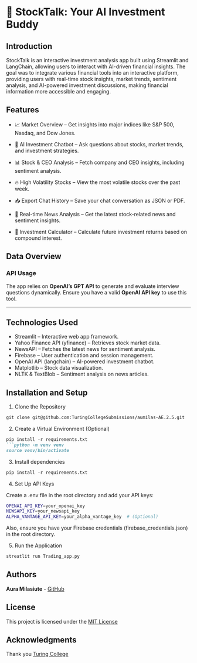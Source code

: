 # 🤖 StockTalk: Your AI Investment Buddy

## Introduction

StockTalk is an interactive investment analysis app built using Streamlit and LangChain, allowing users to interact with AI-driven financial insights. The goal was to integrate various financial tools into an interactive platform, providing users with real-time stock insights, market trends, sentiment analysis, and AI-powered investment discussions, making financial information more accessible and engaging.

## Features

- 📈 Market Overview – Get insights into major indices like S&P 500, Nasdaq, and Dow Jones.

- 💬 AI Investment Chatbot – Ask questions about stocks, market trends, and investment strategies.

- 📊 Stock & CEO Analysis – Fetch company and CEO insights, including sentiment analysis.

- 🔥 High Volatility Stocks – View the most volatile stocks over the past week.

- 📥 Export Chat History – Save your chat conversation as JSON or PDF.

- 🔎 Real-time News Analysis – Get the latest stock-related news and sentiment insights.

- 📄 Investment Calculator – Calculate future investment returns based on compound interest.


## Data Overview

### API Usage

The app relies on **OpenAI’s GPT API** to generate and evaluate interview questions dynamically.
Ensure you have a valid **OpenAI API key** to use this tool.

---

## Technologies Used

- Streamlit – Interactive web app framework.
- Yahoo Finance API (yfinance) – Retrieves stock market data.
- NewsAPI – Fetches the latest news for sentiment analysis.
- Firebase – User authentication and session management.
- OpenAI API (langchain) – AI-powered investment chatbot.
- Matplotlib – Stock data visualization.
- NLTK & TextBlob – Sentiment analysis on news articles.


## Installation and Setup

1. Clone the Repository

```markdown
git clone git@github.com:TuringCollegeSubmissions/aumilas-AE.2.5.git
```

2. Create a Virtual Environment (Optional)

```markdown
pip install -r requirements.txt
```python -m venv venv
source venv/bin/activate
```

3. Install dependencies

```markdown
pip install -r requirements.txt
```

4. Set Up API Keys

Create a .env file in the root directory and add your API keys:

```bash
OPENAI_API_KEY=your_openai_key
NEWSAPI_KEY=your_newsapi_key
ALPHA_VANTAGE_API_KEY=your_alpha_vantage_key  # (Optional)
```

Also, ensure you have your Firebase credentials (firebase_credentials.json) in the root directory.

5. Run the Application

```markdown
streatlit run Trading_app.py
```

## Authors

**Aura Milasiute** - [GitHub](https://github.com/auramila)

## License

This project is licensed under the [MIT License](https://choosealicense.com/licenses/mit/)

## Acknowledgments

Thank you [Turing College](https://www.turingcollege.com)
